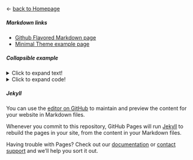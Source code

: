 &leftarrow; [back to Homepage](index.md)

##### Markdown links

* [Github Flavored Markdown page](https://guides.github.com/features/mastering-markdown/)
* [Minimal Theme example page](https://pages-themes.github.io/minimal/)

##### Collapsible example
<details>
  <summary>Click to expand text!</summary>
  
  #### Heading
  1. A numbered
  2. list
     * With some
     * Sub bullets
</details>

<details>
  <summary>Click to expand code!</summary>
  
  ```javascript
    function whatIsLove() {
      console.log('Baby Don't hurt me. Don't hurt me');
      return 'No more';
    }
  ```
</details>

##### Jekyll

You can use the [editor on GitHub](https://github.com/semmi88/semmi88.github.io/edit/master/index.md) to maintain and preview the content for your website in Markdown files.

Whenever you commit to this repository, GitHub Pages will run [Jekyll](https://jekyllrb.com/) to rebuild the pages in your site, from the content in your Markdown files.

Having trouble with Pages? Check out our [documentation](https://help.github.com/categories/github-pages-basics/) or [contact support](https://github.com/contact) and we’ll help you sort it out.

